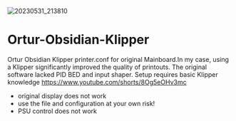 ![20230531_213810](https://github.com/DariuszJJ/Ortur-Obsidian-Klipper/assets/45244319/f8481ef4-5bb9-4d4f-b77c-50ef908651ad)
# Ortur-Obsidian-Klipper
Ortur Obsidian Klipper printer.conf for original Mainboard.In my case, using a Klipper significantly improved the quality of printouts. 
The original software lacked PID BED and input shaper. Setup requires basic Klipper knowledge
https://www.youtube.com/shorts/8Og5eOHv3mc
- original display does not work
- use the file and configuration at your own risk!
- PSU control does not work

